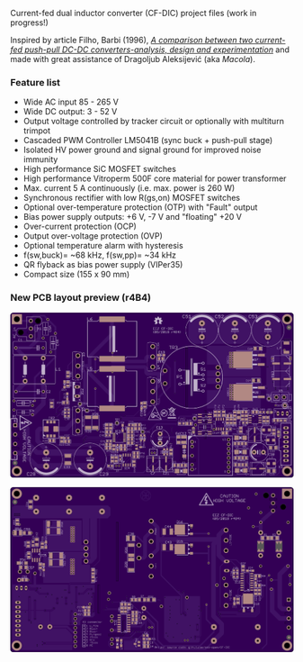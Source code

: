 Current-fed dual inductor converter (CF-DIC) project files (work in progress!)

Inspired by article Filho, Barbi (1996), *[A comparison between two current-fed push-pull DC-DC converters-analysis, design and experimentation](https://www.researchgate.net/publication/3673781_A_comparison_between_two_current-fed_push-pull_DC-DC_converters-analysis_design_and_experimentation)* and made with great assistance of Dragoljub Aleksijević (aka *Macola*).

### Feature list

* Wide AC input 85 - 265 V
* Wide DC output: 3 - 52 V
* Output voltage controlled by tracker circuit or optionally with multiturn trimpot
* Cascaded PWM Controller LM5041B (sync buck + push-pull stage)
* Isolated HV power ground and signal ground for improved noise immunity
* High performance SiC MOSFET switches
* High performance Vitroperm 500F core material for power transformer
* Max. current 5 A continuously (i.e. max. power is 260 W)
* Synchronous rectifier with low R(gs,on) MOSFET switches
* Optional over-temperature protection (OTP) with "Fault" output
* Bias power supply outputs: +6 V, -7 V and "floating" +20 V
* Over-current protection (OCP)
* Output over-voltage protection (OVP)
* Optional temperature alarm with hysteresis
* f(sw,buck)= ~68 kHz, f(sw,pp)= ~34 kHz
* QR flyback as bias power supply (VIPer35)
* Compact size (155 x 90 mm)

### New PCB layout preview (r4B4)

![PCB top layer](Images/CF-DIC_PCB_top_layer.png)

![PCB bottom layer](Images/CF-DIC_PCB_bottom_layer.png)
